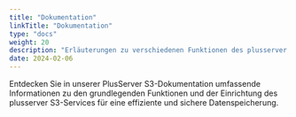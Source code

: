 ```yaml
---
title: "Dokumentation"
linkTitle: "Dokumentation"
type: "docs"
weight: 20
description: "Erläuterungen zu verschiedenen Funktionen des plusserver S3"
date: 2024-02-06
---
```


Entdecken Sie in unserer PlusServer S3-Dokumentation umfassende Informationen zu den grundlegenden Funktionen und der Einrichtung des plusserver S3-Services für eine effiziente und sichere Datenspeicherung.